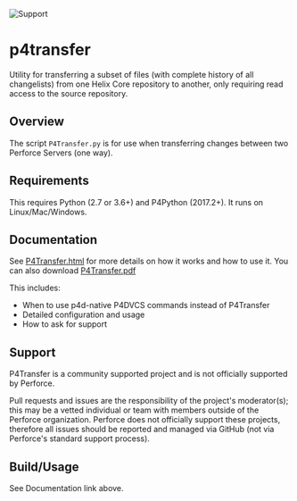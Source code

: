 ![Support](https://img.shields.io/badge/Support-Community-yellow.svg)
# p4transfer
Utility for transferring a subset of files (with complete history of all changelists) from one Helix Core repository to another, only requiring read access to the source repository.

## Overview

The script `P4Transfer.py` is for use when transferring changes between two Perforce Servers (one way).

## Requirements

This requires Python (2.7 or 3.6+) and P4Python (2017.2+). It runs on Linux/Mac/Windows.

## Documentation

See [P4Transfer.html](doc/P4Transfer.html) for more details on how it works and how to use it. You can also download [P4Transfer.pdf](doc/P4Transfer.pdf)

This includes:

*   When to use p4d-native P4DVCS commands instead of P4Transfer
*   Detailed configuration and usage
*   How to ask for support

## Support

P4Transfer is a community supported project and is not officially supported by Perforce.

Pull requests and issues are the responsibility of the project's moderator(s); this may be a vetted individual or team with members outside of the Perforce organization.
Perforce does not officially support these projects, therefore all issues should be reported and managed via GitHub (not via Perforce's standard support process).

## Build/Usage
See Documentation link above.
